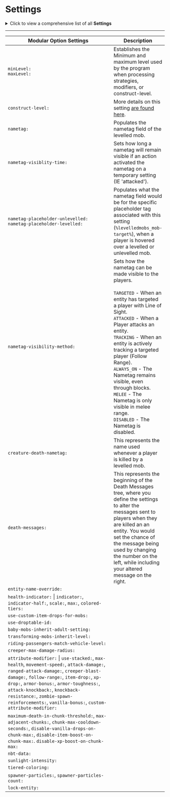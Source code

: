 # Settings

<details>

<summary>Click to view a comprehensive list of all <strong>Settings</strong></summary>

{% code overflow="wrap" %}
```yaml
settings:
# Core Levelling Setings
  minLevel: 1
  maxLevel: 50
  construct-level: '%weighted-random%'

# Nametag related Settings
  nametag: ' %tiered%Lvl %mob-lvl% &8&l༺ &f%displayname%&8 &8&l༻ &f%entity-health-rounded%&8/&f%entity-max-health-rounded% %tiered%%heart_symbol% '
  nametag-visible-time: 5s
  nametag-placeholder-unlevelled: ''
  nametag-placeholder-levelled: ''
  nametag-visibility-method: ['TARGETED', 'TRACKING', 'ATTACKED']
  creature-death-nametag: '%tiered%Lvl %mob-lvl%&8 | &f%displayname%'
  death-messages:
    1: ['%player% was killed by %death_nametag%!']

# Custom Name Settings
  entity-name-override:
    SKELETON: 'Jack Skellington'
    all_entities: 'Spawner %displayname%'

  entity-name-override:
    LVL-LVL:
      SKELETON: ['Verta Brae', 'Billy Bones']

# Nametag Health Indicator Settings
  health-indicator:
    indicator: '█'
    indicator-half: '▌'
    scale: 4
    max: 5
    colored-tiers:
      tier-1: '&#22E76B' #Green
      tier-2: '&#528CFF' #Blue
      tier-3: '&#FFCD56' #Yellow
      tier-4: '&#FE803C' #Orange
      tier-5: '&#F2003D' #Red
      tier-6: '&#B447FF' #Purple
      tier-X: '#COLOR' # Example Syntax
      default: '&#FFFFFF' #White
    merge: true

# CustomDrop Settings
  use-custom-item-drops-for-mobs: true
  use-droptable-id: ''

# Level Inheritace Settings
  baby-mobs-inherit-adult-setting: true
  transforming-mobs-inherit-level: true
  riding-passengers-match-vehicle-level: false

# Custom Mob Attribute Settings
  creeper-max-damage-radius: 3
  attribute-modifier:
#   Stacked Multipliers Method
    use-stacked: true
    max-health: ['5.0', 'STACKED']
#   Custom Formula Method
    max-health: '%max-health% + (%level% * %max-health% * 0.25)'
#   Default Multiplier Method
    max-health: 5.0
    movement-speed: 0.15
    attack-damage: 2.25
    ranged-attack-damage: 2.0
    creeper-blast-damage: 1.0
    follow-range: 0
    item-drop: 3
    xp-drop: 5
#   Special Multipliers (0.0 Min - 1.0 Max)
    armor-bonus: 0.25
    armor-toughness: 0.15
    attack-knockback: 0.25
    knockback-resistance: 0.2
    zombie-spawn-reinforcements: 0.25

  attribute-modifier:
    vanilla-bonus: ['']
 
  attribute-modifier:
    custom-attribute-modifier:
      EntityType:
        max-health: 5.0
        movement-speed: 0.15
        attack-damage: 2.25
        ranged-attack-damage: 2.0
        creeper-blast-damage: 1.0
        item-drop: 3
        xp-drop: 5

# Deaths in Chunks Settings
  maximum-death-in-chunk-threshold: 0
  max-adjacent-chunks: 3
  chunk-max-cooldown-seconds: 300
  disable-vanilla-drops-on-chunk-max: false
  disable-item-boost-on-chunk-max: true
  disable-xp-boost-on-chunk-max: true

# Miscellaneous Settings
  nbt-data: ''
  sunlight-intensity: 5

  tiered-coloring:
    1-5: '&#22E76B' #Green
    6-10: '&#528CFF' #Blue
    11-15: '&#FFCD56' #Yellow
    16-20: '&#F2003D' #Red
    21-25: '&#B447FF' #Purple
    X-Y: '#COLOR' # Example Syntax
    default: '&#FFFFFF' #White

  spawner-particles: 'SOUL'
  spawner-particles-count: 10

  lock-entity: false
```
{% endcode %}

</details>

***

<table data-full-width="true"><thead><tr><th width="319">Modular Option Settings</th><th>Description</th></tr></thead><tbody><tr><td><code>minLevel:</code><br><code>maxLevel:</code></td><td>Establishes the Minimum and maximum level used by the program when processing strategies, modifiers, or construct-level.</td></tr><tr><td><code>construct-level:</code></td><td>More details on this setting <a href="../running-the-default-configuration/#the-construct-level">are found here</a>.</td></tr><tr><td><code>nametag:</code></td><td>Populates the nametag field of the levelled mob.</td></tr><tr><td><code>nametag-visiblity-time:</code></td><td>Sets how long a nametag will remain visible if an action activated the nametag on a temporary setting (IE 'attacked'). </td></tr><tr><td><code>nametag-placeholder-unlevelled:</code><br><code>nametag-placeholder-levelled:</code></td><td>Populates what the nametag field would be for the specific placeholder tag associated with this setting (<code>%levelledmobs_mob-target%</code>), when a player is hovered over a levelled or unlevelled mob.</td></tr><tr><td><code>nametag-visibility-method:</code></td><td>Sets how the nametag can be made visible to the players.<br><br><code>TARGETED</code> - When an entity has targeted a player with Line of Sight.<br><code>ATTACKED</code> - When a Player attacks an entity.<br><code>TRACKING</code> - When an entity is actively tracking a targeted player (Follow Range).<br><code>ALWAYS_ON</code> - The Nametag remains visible, even through blocks.<br><code>MELEE</code> - The Nametag is only visible in melee range.<br><code>DISABLED</code> - The Nametag is disabled.</td></tr><tr><td><code>creature-death-nametag:</code></td><td>This represents the name used whenever a player is killed by a levelled mob.</td></tr><tr><td><code>death-messages:</code></td><td>This represents the beginning of the Death Messages tree, where you define the settings to alter the messages sent to players when they are killed an an entity. You would set the chance of the message being used by changing the number on the left, while including your altered message on the right.</td></tr><tr><td><code>entity-name-override:</code></td><td></td></tr><tr><td><code>health-indicator:</code> | <code>indicator:</code>, <code>indicator-half:</code>, <code>scale:</code>, <code>max:</code>, <code>colored-tiers:</code></td><td></td></tr><tr><td><code>use-custom-item-drops-for-mobs:</code></td><td></td></tr><tr><td><code>use-droptable-id:</code></td><td></td></tr><tr><td><code>baby-mobs-inherit-adult-setting:</code></td><td></td></tr><tr><td><code>transforming-mobs-inherit-level:</code></td><td></td></tr><tr><td><code>riding-passengers-match-vehicle-level:</code></td><td></td></tr><tr><td><code>creeper-max-damage-radius:</code></td><td></td></tr><tr><td><code>attribute-modifier:</code> | <code>use-stacked:</code>, <code>max-health</code>, <code>movement-speed:</code>, <code>attack-damage:</code>, <code>ranged-attack-damage:</code>, <code>creeper-blast-damage:</code>, <code>follow-range:</code>, <code>item-drop:</code>, <code>xp-drop:</code>, <code>armor-bonus:</code>, <code>armor-toughness:</code>, <code>attack-knockback:</code>, <code>knockback-resistance:</code>, <code>zombie-spawn-reinforcements:</code>, <code>vanilla-bonus:</code>, <code>custom-attribute-modifier:</code></td><td></td></tr><tr><td><code>maximum-death-in-chunk-threshold:</code>, <code>max-adjacent-chunks:</code>, <code>chunk-max-cooldown-seconds:</code>, <code>disable-vanilla-drops-on-chunk-max:</code>, <code>disable-item-boost-on-chunk-max:</code>. <code>disable-xp-boost-on-chunk-max:</code></td><td></td></tr><tr><td><code>nbt-data:</code></td><td></td></tr><tr><td><code>sunlight-intensity:</code></td><td></td></tr><tr><td><code>tiered-coloring:</code></td><td></td></tr><tr><td><code>spawner-particles:</code>, <code>spawner-particles-count:</code></td><td></td></tr><tr><td><code>lock-entity:</code></td><td></td></tr></tbody></table>

